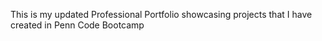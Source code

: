 This is my updated Professional Portfolio showcasing projects that I have created in Penn Code Bootcamp
